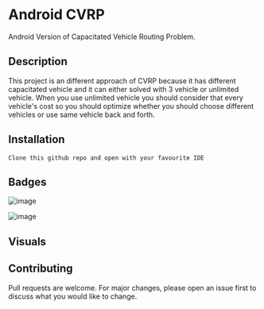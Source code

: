 # Android CVRP

Android Version of Capacitated Vehicle Routing Problem. 

## Description
This project is an different approach of CVRP because it has different capacitated vehicle and it can either solved with 3 vehicle or unlimited vehicle. When you use unlimited vehicle you should consider that every vehicle's cost so you should optimize whether you should choose different vehicles or use same vehicle back and forth.

## Installation

```
Clone this github repo and open with your favourite IDE
```
## Badges
![image](https://img.shields.io/badge/Android_Studio-3DDC84?style=for-the-badge&logo=android-studio&logoColor=white)

![image](https://img.shields.io/badge/Java-ED8B00?style=for-the-badge&logo=java&logoColor=white)
 

## Visuals


## Contributing
Pull requests are welcome. For major changes, please open an issue first to discuss what you would like to change.
